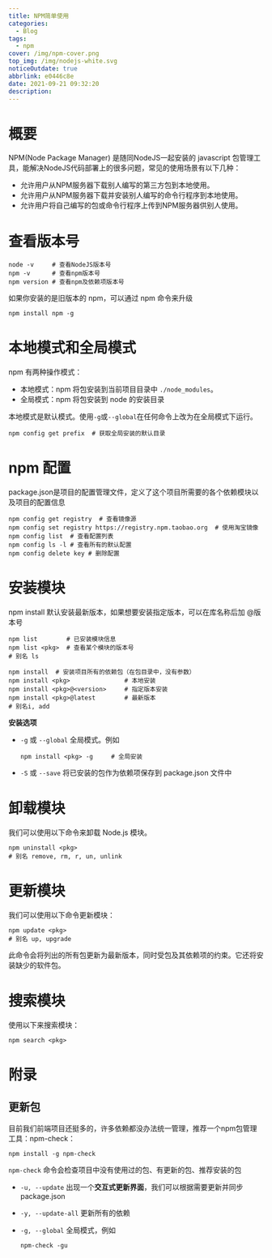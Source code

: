 ```yaml
---
title: NPM简单使用
categories:
  - Blog
tags:
  - npm
cover: /img/npm-cover.png
top_img: /img/nodejs-white.svg
noticeOutdate: true
abbrlink: e0446c8e
date: 2021-09-21 09:32:20
description:
---
```


# 概要

NPM(Node Package Manager) 是随同NodeJS一起安装的 javascript 包管理工具，能解决NodeJS代码部署上的很多问题，常见的使用场景有以下几种：

- 允许用户从NPM服务器下载别人编写的第三方包到本地使用。
- 允许用户从NPM服务器下载并安装别人编写的命令行程序到本地使用。
- 允许用户将自己编写的包或命令行程序上传到NPM服务器供别人使用。

<!-- more -->

# 查看版本号

```shell
node -v     # 查看NodeJS版本号
npm -v      # 查看npm版本号
npm version # 查看npm及依赖项版本号
```

如果你安装的是旧版本的 npm，可以通过 npm 命令来升级

```shell
npm install npm -g  
```

# 本地模式和全局模式

npm 有两种操作模式：

- 本地模式：npm 将包安装到当前项目目录中 `./node_modules`。
- 全局模式：npm 将包安装到 node 的安装目录

本地模式是默认模式。使用`-g`或`--global`在任何命令上改为在全局模式下运行。

```shell
npm config get prefix  # 获取全局安装的默认目录
```

# npm 配置

package.json是项目的配置管理文件，定义了这个项目所需要的各个依赖模块以及项目的配置信息

```shell
npm config get registry  # 查看镜像源
npm config set registry https://registry.npm.taobao.org  # 使用淘宝镜像
npm config list  # 查看配置列表
npm config ls -l # 查看所有的默认配置
npm config delete key # 删除配置
```

# 安装模块

npm install 默认安装最新版本，如果想要安装指定版本，可以在库名称后加 @版本号

```shell
npm list        # 已安装模块信息             
npm list <pkg>  # 查看某个模块的版本号
# 别名 ls

npm install  # 安装项目所有的依赖包（在包目录中，没有参数）
npm install <pkg>               # 本地安装
npm install <pkg>@<version>     # 指定版本安装
npm install <pkg>@latest        # 最新版本
# 别名i, add
```

**安装选项**

- `-g` 或 `--global` 全局模式。例如

  ```shell
  npm install <pkg> -g     # 全局安装
  ```

- `-S` 或 `--save`  将已安装的包作为依赖项保存到 package.json 文件中

# 卸载模块

我们可以使用以下命令来卸载 Node.js 模块。

```shell
npm uninstall <pkg>
# 别名 remove, rm, r, un, unlink
```

# 更新模块

我们可以使用以下命令更新模块：

```shell
npm update <pkg>
# 别名 up, upgrade
```

此命令会将列出的所有包更新为最新版本，同时受包及其依赖项的约束。它还将安装缺少的软件包。

# 搜索模块

使用以下来搜索模块：

```shell
npm search <pkg>
```

# 附录

## 更新包

目前我们前端项目还挺多的，许多依赖都没办法统一管理，推荐一个npm包管理工具：npm-check：

```shell
npm install -g npm-check
```

`npm-check` 命令会检查项目中没有使用过的包、有更新的包、推荐安装的包

- `-u, --update` 出现一个**交互式更新界面**，我们可以根据需要更新并同步package.json

- `-y, --update-all` 更新所有的依赖

- `-g, --global` 全局模式，例如

  ```shell
  npm-check -gu
  ```
